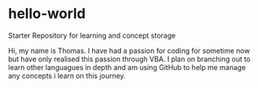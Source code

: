 # hello-world
Starter Repository for learning and concept storage

Hi, my name is Thomas. I have had a passion for coding for sometime now but have only realised this passion through VBA.
I plan on branching out to learn other languagues in depth and am using GitHub to help me manage any concepts i learn on this journey.
